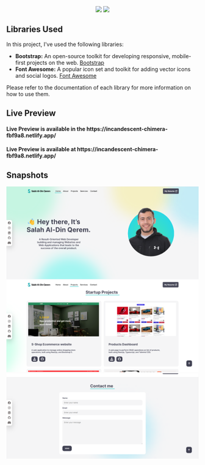 <p align="center">
    <img src="https://user-images.githubusercontent.com/62269745/174906065-7bb63e14-879a-4740-849c-0821697aeec2.png#gh-light-mode-only" width="40%">
    <img src="https://user-images.githubusercontent.com/62269745/174906068-aad23112-20fe-4ec8-877f-3ee1d9ec0a69.png#gh-dark-mode-only" width="40%">
</p>

## Libraries Used

In this project, I've used the following libraries:

- **Bootstrap:** An open-source toolkit for developing responsive, mobile-first projects on the web. [Bootstrap](https://getbootstrap.com/)
- **Font Awesome:** A popular icon set and toolkit for adding vector icons and social logos. [Font Awesome](https://fontawesome.com/)

Please refer to the documentation of each library for more information on how to use them.

## Live Preview

<h4 align="left">Live Preview is available in the https://incandescent-chimera-fbf9a8.netlify.app/</h4>
<h4 align="left">Live Preview is available at https://incandescent-chimera-fbf9a8.netlify.app/</h4>

## Snapshots

<img src="./assets/readme images/home-page.png" alt="home page"/>
<img src="./assets/readme images/projects.png" alt="my projects"/>
<img src="./assets/readme images/contact-me.png" alt="conatct form"/>
